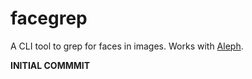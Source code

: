 # facegrep

A CLI tool to grep for faces in images. Works with [Aleph](https://github.com/alephdata/aleph).

__INITIAL COMMMIT__

